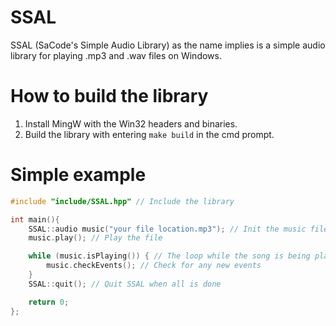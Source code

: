 # SSAL
SSAL (SaCode's Simple Audio Library) as the name implies is a simple audio library for playing .mp3 and .wav files on Windows.
# How to build the library
1. Install MingW with the Win32 headers and binaries.
2. Build the library with entering `make build` in the cmd prompt.
# Simple example
```c++
#include "include/SSAL.hpp" // Include the library

int main(){
    SSAL::audio music("your file location.mp3"); // Init the music file
    music.play(); // Play the file

    while (music.isPlaying()) { // The loop while the song is being played
        music.checkEvents(); // Check for any new events
    } 
    SSAL::quit(); // Quit SSAL when all is done

    return 0;
};
```